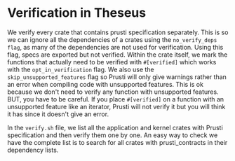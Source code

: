 # Verification in Theseus
We verify every crate that contains prusti specification separately. This is so we can ignore all the dependencies of a crates using the `no_verify_deps flag`, as many of the dependencies are not used for verification. Using this flag, specs are exported but not verified. Within the crate itself, we mark the functions that actually need to be verified with `#[verified]` which works with the `opt_in_verification` flag. We also use the `skip_unsupported_features` flag so Prusti will only give warnings rather than an error when compiling code with unsupported features. This is ok because we don't need to verify any function with unsupported features. BUT, you have to be careful. If you place `#[verified]` on a function with an unsupported feature like an iterator, Prusti will not verify it but you will think it has since it doesn't give an error.

In the `verify.sh` file, we list all the application and kernel crates with Prusti specification and then verify them one by one. An easy way to check we have the complete list is to search for all crates with prusti_contracts in their dependency lists.